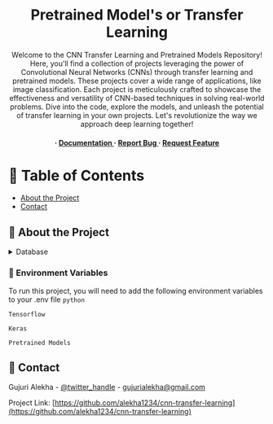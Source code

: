 <div align='center'>

<h1>Pretrained Model's or Transfer Learning</h1>
<p>Welcome to the CNN Transfer Learning and Pretrained Models Repository! Here, you'll find a collection of projects leveraging the power of Convolutional Neural Networks (CNNs) through transfer learning and pretrained models. These projects cover a wide range of applications, like image classification. Each project is meticulously crafted to showcase the effectiveness and versatility of CNN-based techniques in solving real-world problems. Dive into the code, explore the models, and unleash the potential of transfer learning in your own projects. Let's revolutionize the way we approach deep learning together!</p>

<h4> <span> · </span> <a href="https://github.com/alekha1234/cnn-transfer-learning/blob/master/README.md"> Documentation </a> <span> · </span> <a href="https://github.com/alekha1234/cnn-transfer-learning/issues"> Report Bug </a> <span> · </span> <a href="https://github.com/alekha1234/cnn-transfer-learning/issues"> Request Feature </a> </h4>


</div>

# :notebook_with_decorative_cover: Table of Contents

- [About the Project](#star2-about-the-project)
- [Contact](#handshake-contact)


## :star2: About the Project
<details> <summary>Database</summary> <ul>
<li><a href="https://www.kaggle.com/datasets/tongpython/cat-and-dog">kaggle Database</a></li>
</ul> </details>

### :key: Environment Variables
To run this project, you will need to add the following environment variables to your .env file
`python`

`Tensorflow`

`Keras`

`Pretrained Models `



## :handshake: Contact

Gujuri Alekha - [@twitter_handle](https://www.linkedin.com/in/gujuri-alekha/) - gujurialekha@gmail.com

Project Link: [https://github.com/alekha1234/cnn-transfer-learning](https://github.com/alekha1234/cnn-transfer-learning)
